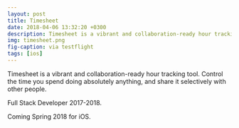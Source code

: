 ```yaml
---
layout: post
title: Timesheet
date: 2018-04-06 13:32:20 +0300
description: Timesheet is a vibrant and collaboration-ready hour tracking tool. Control the time you spend doing absolutely anything, and share it selectively with other people.
img: timesheet.png
fig-caption: via testflight
tags: [ios]
---
```


Timesheet is a vibrant and collaboration-ready hour tracking tool. Control the time you spend doing absolutely anything, and share it selectively with other people.

Full Stack Developer 2017-2018.

Coming Spring 2018 for iOS.